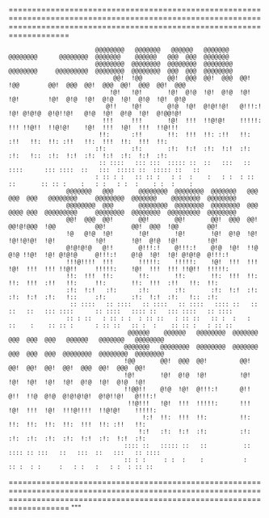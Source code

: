 ===============================================================================================================================================================================

							@@@@@@@@   @@@@@@@   @@@@@@   @@@@@@@   @@@@@@@@      @@@@@@@@  @@@@@@@    @@@@@@   @@@  @@@  @@@@@@@
							@@@@@@@@  @@@@@@@@  @@@@@@@@  @@@@@@@@  @@@@@@@@     @@@@@@@@@  @@@@@@@@  @@@@@@@@  @@@  @@@  @@@@@@@@
								 @@!  !@@       @@!  @@@  @@!  @@@  @@!          !@@        @@!  @@@  @@!  @@@  @@!  @@@  @@!  @@@
								!@!   !@!       !@!  @!@  !@!  @!@  !@!          !@!        !@!  @!@  !@!  @!@  !@!  @!@  !@!  @!@
							   @!!    !@!       @!@  !@!  @!@!!@!   @!!!:!       !@! @!@!@  @!@!!@!   @!@  !@!  @!@  !@!  @!@@!@!
							  !!!     !!!       !@!  !!!  !!@!@!    !!!!!:       !!! !!@!!  !!@!@!    !@!  !!!  !@!  !!!  !!@!!!
							 !!:      :!!       !!:  !!!  !!: :!!   !!:          :!!   !!:  !!: :!!   !!:  !!!  !!:  !!!  !!:
							:!:       :!:       :!:  !:!  :!:  !:!  :!:          :!:   !::  :!:  !:!  :!:  !:!  :!:  !:!  :!:
							 :: ::::   ::: :::  ::::: ::  ::   :::   :: ::::      ::: ::::  ::   :::  ::::: ::  ::::: ::   ::
							: :: : :   :: :: :   : :  :    :   : :  : :: ::       :: :: :    :   : :   : :  :    : :  :    :
					@@@@@@@   @@@       @@@@@@@@  @@@@@@@@  @@@@@@@   @@@  @@@  @@@   @@@@@@@@     @@@@@@@@  @@@@@@@    @@@@@@@@  @@@@@@@@
					@@@@@@@@  @@@       @@@@@@@@  @@@@@@@@  @@@@@@@@  @@@  @@@@ @@@  @@@@@@@@@     @@@@@@@@  @@@@@@@@  @@@@@@@@@  @@@@@@@@
					@@!  @@@  @@!       @@!       @@!       @@!  @@@  @@!  @@!@!@@@  !@@           @@!       @@!  @@@  !@@        @@!
					!@   @!@  !@!       !@!       !@!       !@!  @!@  !@!  !@!!@!@!  !@!           !@!       !@!  @!@  !@!        !@!
					@!@!@!@   @!!       @!!!:!    @!!!:!    @!@  !@!  !!@  @!@ !!@!  !@! @!@!@     @!!!:!    @!@  !@!  !@! @!@!@  @!!!:!
					!!!@!!!!  !!!       !!!!!:    !!!!!:    !@!  !!!  !!!  !@!  !!!  !!! !!@!!     !!!!!:    !@!  !!!  !!! !!@!!  !!!!!:
					!!:  !!!  !!:       !!:       !!:       !!:  !!!  !!:  !!:  !!!  :!!   !!:     !!:       !!:  !!!  :!!   !!:  !!:
					:!:  !:!   :!:      :!:       :!:       :!:  !:!  :!:  :!:  !:!  :!:   !::     :!:       :!:  !:!  :!:   !::  :!:
					 :: ::::   :: ::::   :: ::::   :: ::::   :::: ::   ::   ::   ::   ::: ::::      :: ::::   :::: ::   ::: ::::   :: ::::
					:: : ::   : :: : :  : :: ::   : :: ::   :: :  :   :    ::    :    :: :: :      : :: ::   :: :  :    :: :: :   : :: ::
									 @@@@@@    @@@@@@   @@@@@@@@  @@@@@@@  @@@  @@@  @@@   @@@@@@   @@@@@@@   @@@@@@@@
									@@@@@@@   @@@@@@@@  @@@@@@@@  @@@@@@@  @@@  @@@  @@@  @@@@@@@@  @@@@@@@@  @@@@@@@@
									!@@       @@!  @@@  @@!         @@!    @@!  @@!  @@!  @@!  @@@  @@!  @@@  @@!
									!@!       !@!  @!@  !@!         !@!    !@!  !@!  !@!  !@!  @!@  !@!  @!@  !@!
									!!@@!!    @!@  !@!  @!!!:!      @!!    @!!  !!@  @!@  @!@!@!@!  @!@!!@!   @!!!:!
									 !!@!!!   !@!  !!!  !!!!!:      !!!    !@!  !!!  !@!  !!!@!!!!  !!@!@!    !!!!!:
										 !:!  !!:  !!!  !!:         !!:    !!:  !!:  !!:  !!:  !!!  !!: :!!   !!:
										!:!   :!:  !:!  :!:         :!:    :!:  :!:  :!:  :!:  !:!  :!:  !:!  :!:
									:::: ::   ::::: ::   ::          ::     :::: :: :::   ::   :::  ::   :::   :: ::::
									:: : :     : :  :    :           :       :: :  : :     :   : :   :   : :  : :: ::
===============================================================================================================================================================================
"""
